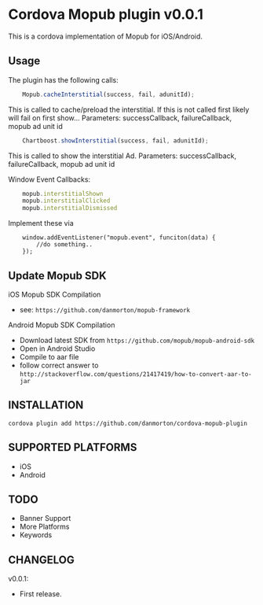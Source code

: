Cordova Mopub plugin v0.0.1
=============

This is a cordova implementation of Mopub for iOS/Android.

Usage
-------

The plugin has the following calls:
```JavaScript
	Mopub.cacheInterstitial(success, fail, adunitId);
```
This is called to cache/preload the interstitial. If this is not called first likely will fail on first show...
Parameters: successCallback, failureCallback, mopub ad unit id
```JavaScript
	Chartboost.showInterstitial(success, fail, adunitId);
```
This is called to show the interstitial Ad.
Parameters: successCallback, failureCallback, mopub ad unit id

Window Event Callbacks:

```JavaScript
	mopub.interstitialShown
	mopub.interstitialClicked
	mopub.interstitialDismissed
```

Implement these via

```
	window.addEventListener("mopub.event", funciton(data) {
		//do something..
	});
```

Update Mopub SDK
----------------

iOS Mopub SDK Compilation

- see: ```https://github.com/danmorton/mopub-framework```

Android Mopub SDK Compilation

- Download latest SDK from ```https://github.com/mopub/mopub-android-sdk```
- Open in Android Studio
- Compile to aar file
- follow correct answer to ```http://stackoverflow.com/questions/21417419/how-to-convert-aar-to-jar```

INSTALLATION
-------------

	cordova plugin add https://github.com/danmorton/cordova-mopub-plugin


SUPPORTED PLATFORMS
-------------------

- iOS
- Android

TODO
------

- Banner Support
- More Platforms
- Keywords

CHANGELOG
---------
v0.0.1:

 - First release.

